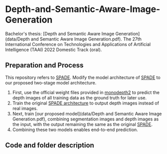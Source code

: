 # Depth-and-Semantic-Aware-Image-Generation
Bachelor's thesis: [Depth and Semantic Aware Image Generation](data/Depth and Semantic Aware Image Generation.pdf). The 27th International Conference on Technologies and Applications of Artificial Intelligence (TAAI) 2022 Domestic Track (oral).

## Preparation and Process

This repository refers to [SPADE](https://github.com/NVlabs/SPADE).
Modify the model architecture of [SPADE](https://arxiv.org/abs/1903.07291) to our proposed two-stage model architecture.
1. First, use the official weight files provided in [monodepth2](https://github.com/nianticlabs/monodepth2) to predict the depth images of all training data as the ground truth for later use.
2. Train the original [SPADE architecture](https://github.com/NVlabs/SPADE) to output depth images instead of real images.
3. Next, train [our proposed model](data/Depth and Semantic Aware Image Generation.pdf), combining segmentation images and depth images as the input, with the output remaining the same as the original [SPADE](https://github.com/NVlabs/SPADE).
4. Combining these two models enables end-to-end prediction.

## Code and folder description
